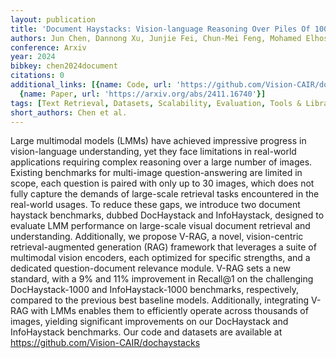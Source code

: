 ```yaml
---
layout: publication
title: 'Document Haystacks: Vision-language Reasoning Over Piles Of 1000+ Documents'
authors: Jun Chen, Dannong Xu, Junjie Fei, Chun-Mei Feng, Mohamed Elhoseiny
conference: Arxiv
year: 2024
bibkey: chen2024document
citations: 0
additional_links: [{name: Code, url: 'https://github.com/Vision-CAIR/dochaystacks'},
  {name: Paper, url: 'https://arxiv.org/abs/2411.16740'}]
tags: [Text Retrieval, Datasets, Scalability, Evaluation, Tools & Libraries]
short_authors: Chen et al.
---
```

Large multimodal models (LMMs) have achieved impressive progress in
vision-language understanding, yet they face limitations in real-world
applications requiring complex reasoning over a large number of images.
Existing benchmarks for multi-image question-answering are limited in scope,
each question is paired with only up to 30 images, which does not fully capture
the demands of large-scale retrieval tasks encountered in the real-world
usages. To reduce these gaps, we introduce two document haystack benchmarks,
dubbed DocHaystack and InfoHaystack, designed to evaluate LMM performance on
large-scale visual document retrieval and understanding. Additionally, we
propose V-RAG, a novel, vision-centric retrieval-augmented generation (RAG)
framework that leverages a suite of multimodal vision encoders, each optimized
for specific strengths, and a dedicated question-document relevance module.
V-RAG sets a new standard, with a 9% and 11% improvement in Recall@1 on the
challenging DocHaystack-1000 and InfoHaystack-1000 benchmarks, respectively,
compared to the previous best baseline models. Additionally, integrating V-RAG
with LMMs enables them to efficiently operate across thousands of images,
yielding significant improvements on our DocHaystack and InfoHaystack
benchmarks. Our code and datasets are available at
https://github.com/Vision-CAIR/dochaystacks
